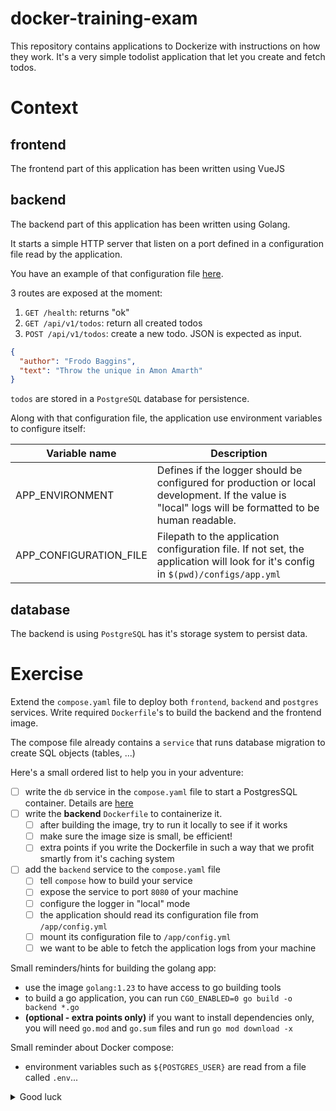 # docker-training-exam

This repository contains applications to Dockerize with instructions on how they work. It's a very simple todolist
application that let you create and fetch todos.

# Context

## frontend

The frontend part of this application has been written using VueJS

## backend

The backend part of this application has been written using Golang.

It starts a simple HTTP server that listen on a port defined in a configuration file read by the application.

You have an example of that configuration file [here](backend/configs/app.local.yml).

3 routes are exposed at the moment:
1. `GET /health`: returns "ok"
2. `GET /api/v1/todos`: return all created todos
3. `POST /api/v1/todos`: create a new todo. JSON is expected as input.

```json
{
  "author": "Frodo Baggins",
  "text": "Throw the unique in Amon Amarth"
}
```

`todos` are stored in a `PostgreSQL` database for persistence.

Along with that configuration file, the application use environment variables to configure itself:

| Variable name           | Description                                                                                                                                          |
|-------------------------|------------------------------------------------------------------------------------------------------------------------------------------------------|
| APP_ENVIRONMENT         | Defines if the logger should be configured for production or local development. If the value is "local" logs will be formatted to be human readable. |
| APP_CONFIGURATION_FILE  | Filepath to the application configuration file. If not set, the application will look for it's config in `$(pwd)/configs/app.yml`                    |

## database

The backend is using `PostgreSQL` has it's storage system to persist data.

# Exercise

Extend the `compose.yaml` file to deploy both `frontend`, `backend` and `postgres` services. Write required `Dockerfile`'s
to build the backend and the frontend image.

The compose file already contains a `service` that runs database migration to create SQL objects (tables, ...)

Here's a small ordered list to help you in your adventure:
- [ ] write the `db` service in the `compose.yaml` file to start a PostgresSQL container. Details are [here](https://hub.docker.com/_/postgres)
- [ ] write the **backend** `Dockerfile` to containerize it.
  - [ ] after building the image, try to run it locally to see if it works
  - [ ] make sure the image size is small, be efficient!
  - [ ] extra points if you write the Dockerfile in such a way that we profit smartly from it's caching system
- [ ] add the `backend` service to the `compose.yaml` file
  - [ ] tell `compose` how to build your service
  - [ ] expose the service to port `8080` of your machine
  - [ ] configure the logger in "local" mode
  - [ ] the application should read its configuration file from `/app/config.yml`
  - [ ] mount its configuration file to `/app/config.yml`
  - [ ] we want to be able to fetch the application logs from your machine

Small reminders/hints for building the golang app:
- use the image `golang:1.23` to have access to go building tools
- to build a go application, you can run `CGO_ENABLED=0 go build -o backend *.go`
- **(optional - extra points only)** if you want to install dependencies only, you will need `go.mod` and `go.sum` files and run `go mod download -x`

Small reminder about Docker compose:
- environment variables such as `${POSTGRES_USER}` are read from a file called `.env`...

<details>
  <summary>Good luck</summary>
  ![good luck gif](https://i.giphy.com/media/v1.Y2lkPTc5MGI3NjExZnNqZDV1Y2M4ZDh4a3l0dmozeDlsd2xzdmJ1d3VyMHF0dGRvY2JvZSZlcD12MV9pbnRlcm5hbF9naWZfYnlfaWQmY3Q9Zw/3oeSAz6FqXCKuNFX6o/giphy.gif)
</details>